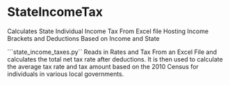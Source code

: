 # StateIncomeTax
Calculates State Individual Income Tax From Excel file Hosting Income Brackets and Deductions Based on Income and State

```state_income_taxes.py`` Reads in Rates and Tax From an Excel File and calculates the total net tax rate after deductions. It is then used to calculate the average tax
rate and tax amount based on the 2010 Census for individuals in various local governments.
